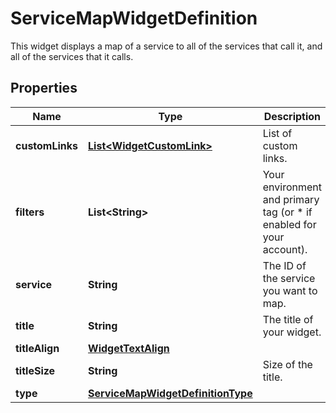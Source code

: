 

# ServiceMapWidgetDefinition

This widget displays a map of a service to all of the services that call it, and all of the services that it calls.
## Properties

Name | Type | Description | Notes
------------ | ------------- | ------------- | -------------
**customLinks** | [**List&lt;WidgetCustomLink&gt;**](WidgetCustomLink.md) | List of custom links. |  [optional]
**filters** | **List&lt;String&gt;** | Your environment and primary tag (or * if enabled for your account). | 
**service** | **String** | The ID of the service you want to map. | 
**title** | **String** | The title of your widget. |  [optional]
**titleAlign** | [**WidgetTextAlign**](WidgetTextAlign.md) |  |  [optional]
**titleSize** | **String** | Size of the title. |  [optional]
**type** | [**ServiceMapWidgetDefinitionType**](ServiceMapWidgetDefinitionType.md) |  | 



